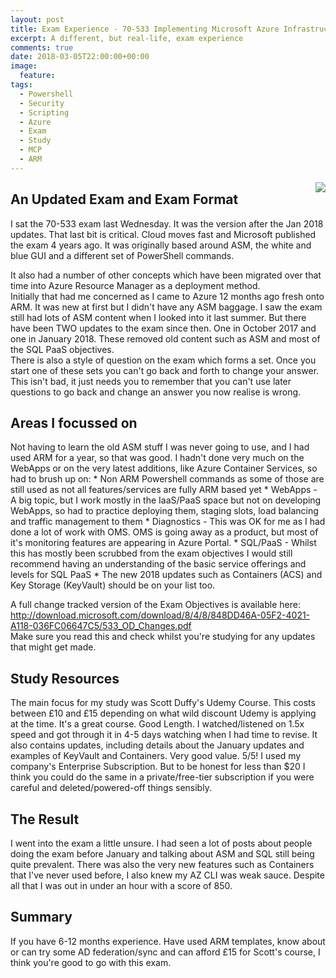 ```yaml
---
layout: post
title: Exam Experience - 70-533 Implementing Microsoft Azure Infrastructure Solutions - (Post Jan 2018 Updates)
excerpt: A different, but real-life, exam experience
comments: true
date: 2018-03-05T22:00:00+00:00
image:
  feature: 
tags: 
  - Powershell
  - Security
  - Scripting
  - Azure
  - Exam
  - Study
  - MCP
  - ARM
---
```

<img style="float: right;" src="https://acclaim-production-app.s3.amazonaws.com/images/53022c34-15ad-4f64-a50f-2b76798f2df0/Microsoft_Exam533.png">

<H2> An Updated Exam and Exam Format</H2>
I sat the 70-533 exam last Wednesday. It was the version after the Jan 2018 updates.  
That last bit is critical. Cloud moves fast and Microsoft published the exam 4 years ago. It was originally based around ASM, the white and blue GUI and a different set of PowerShell commands.

It also had a number of other concepts which have been migrated over that time into Azure Resource Manager as a deployment method.  
Initially that had me concerned as I came to Azure 12 months ago fresh onto ARM. It was new at first but I didn't have any ASM baggage. 
I saw the exam still had lots of ASM content when I looked into it last summer.  But there have been TWO updates to the exam since then.
One in October 2017 and one in January 2018.  These removed old content such as ASM and most of the SQL PaaS objectives.  
There is also a style of question on the exam which forms a set.  Once you start one of these sets you can't go back and forth to change your answer.  This isn't bad, it just needs you to remember that you can't use later questions to go back and change an answer you now realise is wrong.

<H2>Areas I focussed on</H2>
Not having to learn the old ASM stuff I was never going to use, and I had used ARM for a year, so that was good.  
I hadn't done very much on the WebApps or on the very latest additions, like Azure Container Services, so had to brush up on:
* Non ARM Powershell commands as some of those are still used as not all features/services are fully ARM based yet
* WebApps - A big topic, but I work mostly in the IaaS/PaaS space but not on developing WebApps, so had to practice deploying them, staging slots, load balancing and traffic management to them
* Diagnostics - This was OK for me as I had done a lot of work with OMS.  OMS is going away as a product, but most of it's monitoring features are appearing in Azure Portal.
* SQL/PaaS - Whilst this has mostly been scrubbed from the exam objectives I would still recommend having an understanding of the basic service offerings and levels for SQL PaaS
* The new 2018 updates such as Containers (ACS) and Key Storage (KeyVault) should be on your list too.

A full change tracked version of the Exam Objectives is available here:  
<http://download.microsoft.com/download/8/4/8/848DD46A-05F2-4021-A118-036FC06647C5/533_OD_Changes.pdf>  
Make sure you read this and check whilst you're studying for any updates that might get made.

<H2> Study Resources </H2>
The main focus for my study was Scott Duffy's Udemy Course.  This costs between £10 and £15 depending on what wild discount Udemy is applying at the time.  
It's a great course.  Good Length.  I watched/listened on 1.5x speed and got through it in 4-5 days watching when I had time to revise.
It also contains updates, including details about the January updates and examples of KeyVault and Containers.
Very good value. 5/5!
I used my company's Enterprise Subscription.  But to be honest for less than $20 I think you could do the same in a private/free-tier subscription if you were careful and deleted/powered-off things sensibly.

<H2>The Result</H2>
I went into the exam a little unsure.  I had seen a lot of posts about people doing the exam before January and talking about ASM and SQL still being quite prevalent.  There was also the very new features such as Containers that I've never used before, I also knew my AZ CLI was weak sauce.  Despite all that I was out in under an hour with a score of 850.
  
<H2>Summary</H2>
If you have 6-12 months experience.  Have used ARM templates, know about or can try some AD federation/sync and can afford £15 for Scott's course, I think you're good to go with this exam.
